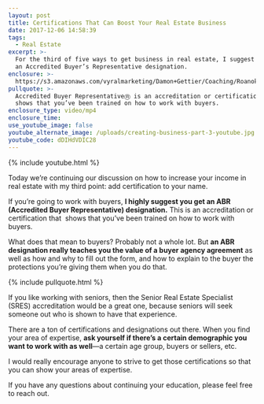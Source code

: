 ```yaml
---
layout: post
title: Certifications That Can Boost Your Real Estate Business
date: 2017-12-06 14:58:39
tags:
  - Real Estate
excerpt: >-
  For the third of five ways to get business in real estate, I suggest you get
  an Accredited Buyer’s Representative designation.
enclosure: >-
  https://s3.amazonaws.com/vyralmarketing/Damon+Gettier/Coaching/Roanoke+Real+Estate+Agent-+Certifications+That+Can+Boost+Your+Real+Estate+Business.mp4
pullquote: >-
  Accredited Buyer RepresentativeⓇ is an accreditation or certification that
  shows that you’ve been trained on how to work with buyers.
enclosure_type: video/mp4
enclosure_time:
use_youtube_image: false
youtube_alternate_image: /uploads/creating-business-part-3-youtube.jpg
youtube_code: dDIHdVDIC28
---
```



{% include youtube.html %}

Today we’re continuing our discussion on how to increase your income in real estate with my third point: add certification to your name.

If you’re going to work with buyers, **I highly suggest you get an ABR (Accredited Buyer Representative) designation.** This is an accreditation or certification that &nbsp;shows that you’ve been trained on how to work with buyers.

What does that mean to buyers? Probably not a whole lot. But **an ABR designation really teaches you the value of a buyer agency agreement** as well as how and why to fill out the form, and how to explain to the buyer the protections you’re giving them when you do that.

{% include pullquote.html %}

If you like working with seniors, then the Senior Real Estate Specialist (SRES) accreditation would be a great one, because seniors will seek someone out who is shown to have that experience.

There are a ton of certifications and designations out there. When you find your area of expertise, **ask yourself if there’s a certain demographic you want to work with as well**—a certain age group, buyers or sellers, etc.

I would really encourage anyone to strive to get those certifications so that you can show your areas of expertise.

If you have any questions about continuing your education, please feel free to reach out.